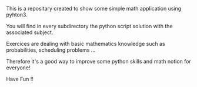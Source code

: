 This is a repositary created to show some simple math application using pyhton3.

You will find in every subdirectory the python script solution with the associated subject.

Exercices are dealing with basic mathematics knowledge such as probabilities,
scheduling problems ...

Therefore it's a good way to improve some python skills and math notion for everyone!

Have Fun !!

